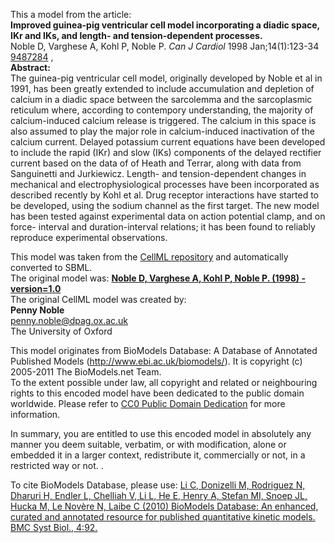 

This a model from the article:  
**Improved guinea-pig ventricular cell model incorporating a diadic space, IKr and IKs, and length- and tension-dependent processes.**   
Noble D, Varghese A, Kohl P, Noble P. _Can J Cardiol_ 1998 Jan;14(1):123-34
[9487284](http://www.ncbi.nlm.nih.gov/pubmed/9487284) ,  
**Abstract:**   
The guinea-pig ventricular cell model, originally developed by Noble et al in
1991, has been greatly extended to include accumulation and depletion of
calcium in a diadic space between the sarcolemma and the sarcoplasmic
reticulum where, according to contempory understanding, the majority of
calcium-induced calcium release is triggered. The calcium in this space is
also assumed to play the major role in calcium-induced inactivation of the
calcium current. Delayed potassium current equations have been developed to
include the rapid (IKr) and slow (IKs) components of the delayed rectifier
current based on the data of of Heath and Terrar, along with data from
Sanguinetti and Jurkiewicz. Length- and tension-dependent changes in
mechanical and electrophysiological processes have been incorporated as
described recently by Kohl et al. Drug receptor interactions have started to
be developed, using the sodium channel as the first target. The new model has
been tested against experimental data on action potential clamp, and on force-
interval and duration-interval relations; it has been found to reliably
reproduce experimental observations.

This model was taken from the [CellML
repository](http://www.cellml.org/models) and automatically converted to SBML.  
The original model was: [ **Noble D, Varghese A, Kohl P, Noble P. (1998) -
version=1.0**
](http://models.cellml.org/exposure/2b6db63207b411274450b100562547d2)  
The original CellML model was created by:  
**Penny Noble**   
penny.noble@dpag.ox.ac.uk  
The University of Oxford  

This model originates from BioModels Database: A Database of Annotated
Published Models (http://www.ebi.ac.uk/biomodels/). It is copyright (c)
2005-2011 The BioModels.net Team.  
To the extent possible under law, all copyright and related or neighbouring
rights to this encoded model have been dedicated to the public domain
worldwide. Please refer to [CC0 Public Domain
Dedication](http://creativecommons.org/publicdomain/zero/1.0/) for more
information.

In summary, you are entitled to use this encoded model in absolutely any
manner you deem suitable, verbatim, or with modification, alone or embedded it
in a larger context, redistribute it, commercially or not, in a restricted way
or not. .  
  
To cite BioModels Database, please use: [Li C, Donizelli M, Rodriguez N,
Dharuri H, Endler L, Chelliah V, Li L, He E, Henry A, Stefan MI, Snoep JL,
Hucka M, Le Novère N, Laibe C (2010) BioModels Database: An enhanced, curated
and annotated resource for published quantitative kinetic models. BMC Syst
Biol., 4:92.](http://www.ncbi.nlm.nih.gov/pubmed/20587024)

